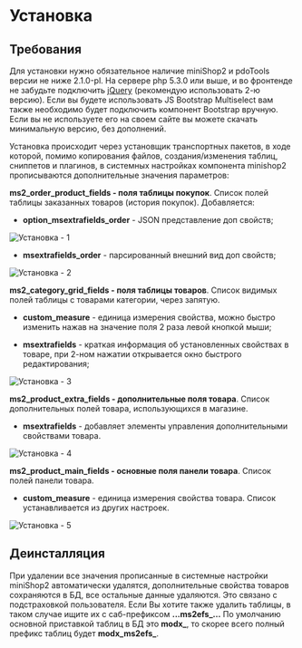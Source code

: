 # Установка

## Требования

Для установки нужно обязательное наличие miniShop2 и pdoTools версии не ниже 2.1.0-pl. На сервере php 5.3.0 или выше, и во фронтенде не забудьте подключить [jQuery](https://jquery.com/) (рекомендую использовать 2-ю версию).
Если вы будете использовать JS Bootstrap Multiselect вам также необходимо будет подключить компонент Bootstrap вручную. Если вы не используете его на своем сайте вы можете скачать минимальную версию, без дополнений.

Установка происходит через установщик транспортных пакетов, в ходе которой, помимо копирования файлов, создания/изменения таблиц, сниппетов и плагинов, в системных настройках компонента minishop2 прописываются дополнительные значения
параметров:

**ms2_order_product_fields - поля таблицы покупок**. Список полей таблицы заказанных товаров (история покупок). Добавляется:

- **option_msextrafields_order** - JSON представление доп свойств;

![Установка - 1](https://file.modx.pro/files/f/5/1/f51834fa1beef89d993da8151d9b7139.png)

- **msextrafields_order** - парсированный внешний вид доп свойств;

![Установка - 2](https://file.modx.pro/files/d/5/0/d50f9f43a8d10e4d99715cb3ba746694.png)

**ms2_category_grid_fields - поля таблицы товаров**. Список видимых полей таблицы с товарами категории, через запятую.

- **custom_measure** - единица измерения свойства, можно быстро изменить нажав на значение поля 2 раза левой кнопкой мыши;

- **msextrafields** - краткая информация об установленных свойствах в товаре, при 2-ном нажатии открывается окно быстрого редактирования;

![Установка - 3](https://file.modx.pro/files/9/a/3/9a3890401715af2a901d9d6e7b20a086.png)

**ms2_product_extra_fields - дополнительные поля товара**. Список дополнительных полей товара, использующихся в магазине.

- **msextrafields** - добавляет элементы управления дополнительными свойствами товара.

![Установка - 4](https://file.modx.pro/files/a/4/b/a4bb2f40f0240a0e7dc3a0b7bb4cf62b.png)

**ms2_product_main_fields - основные поля панели товара**. Список полей панели товара.

- **custom_measure** - единица измерения свойства товара. Список устанавливается из других настроек.

![Установка - 5](https://file.modx.pro/files/1/d/d/1ddc87586583070bdaa5aaefec17c63f.png)

## Деинсталляция

При удалении все значения прописанные в системные настройки miniShop2 автоматически удалятся, дополнительные свойства товаров сохраняются в БД, все остальные данные удаляются. Это связано с подстраховкой пользователя. Если Вы
хотите также удалить таблицы, в таком случае ищите их с саб-префиксом **...ms2efs_...** По умолчанию основной приставкой таблиц в БД это **modx_**, то скорее всего полный префикс таблиц будет **modx_ms2efs_**.
